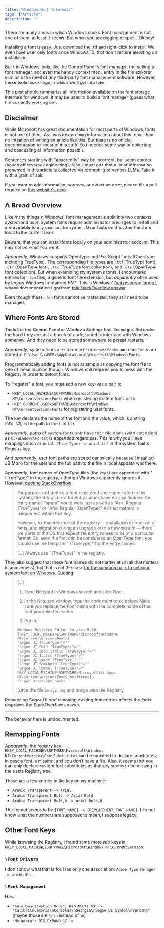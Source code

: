 ```yaml
---
title: "Windows Font Internals"
tags: ["Article"]
description: ""
---
```


There are many areas in which Windows sucks. Font management is not one of them, at least it seems. But when you are digging deeper... Oh boy!

Installing a font is easy. Just download the .ttf and right-click to install! We even have user only fonts since Windows 10, that don't require elevating on installation.

Built-in Windows tools, like the Control Panel's font manager, the setting's font manager, and even the handy context menu entry in the file explorer eliminate the need of any third-party font management software. However, these tools lack things in which we'll get into later.

This post should summarize all information available on the font storage internals for windows. It may be used to build a font manager (guess what I'm currently working on).

## Disclaimer

While Microsoft has great documentation for most parts of Windows, fonts is not one of them. As I was researching information about this topic I had no intention of writing an article like this. But there is no official documentation for most of this stuff. So I needed some way of collecting and concealing all information possible.

Sentences starting with "apparently" may be incorrect, but seem correct (based off reverse engineering). Also, I must add that a lot of information presented in this article is collected via prompting of various LLMs. Take it with a grain of salt.

If you want to add information, sources, or detect an error, please file a pull request on [this website's repo](https://github.com/Trombecher/trombecher.github.io).

## A Broad Overview

Like many things in Windows, font management is split into two contexts: _system_ and _user_. System fonts require administrator privileges to install and are available to any user on the system. User fonts on the other hand are local to the current user.

Beware, that you can install fonts locally on your administrator account. This may not be what you want.

_Apparently_, Windows supports OpenType and PostScript fonts (OpenType including TrueType). The corresponding file types are `.ttf` (TrueType font), `.otf` (OpenType font), `.ttc` (TrueType font collection), and `.otc` (OpenType font collection). But when examining my system's fonts, I encountered entries for `.fon` files, a generic font file extension, but _apparently_ often used by legacy Windows containing _FNT_. This is Windows' [_font resource format_](https://web.archive.org/web/20080115184921/http://support.microsoft.com/kb/65123), whose documentation I got from [this StackOverflow answer](https://stackoverflow.com/questions/27470295/where-i-can-find-fon-format-specification).

Even though these `.fon` fonts cannot be rasterized, they still need to be managed.

## Where Fonts Are Stored

Tools like the Control Panel or Windows Settings feel like magic. But under the hood they are just a bunch of code, tuned to interface with Windows _somehow_. And they need to be stored somewhere to persist restarts.

_Apparently_, system fonts are stored in `C:\Windows\Fonts` and user fonts are stored in `C:\Users\<USER>\AppData\Local\Microsoft\Windows\Fonts`.

Programmatically adding fonts is not as simple as copying the font file to one of these location though. Windows still requires you to mess with the Registry in order to detect fonts.

To "register" a font, you must add a new key-value pair to

* `HKEY_LOCAL_MACHINE\SOFTWARE\Microsoft\Windows NT\CurrentVersion\Fonts` when registering system fonts or to
* `HKEY_CURRENT_USER\SOFTWARE\Microsoft\Windows NT\CurrentVersion\Fonts` for registering user fonts.

The key declares the name of the font and the value, which is a string (`REG_SZ`), is the path to the font file.

_Apparently_, paths of system fonts only have their file name (with extension), as `C:\Windows\Fonts\` is appended regardless. This is why you'll see mappings such as `Arial (True Type) -> arial.ttf` in the system font's Registry key.

And _apparently_, user font paths are stored canonically because I installed JB Mono for the user and the full path to the file in local appdata was there.

_Apparently_, font names of OpenType files (the keys) are appended with " (TrueType)" in the registry, although Windows apparently ignores it. However, [quoting StackOverflow](https://stackoverflow.com/questions/61248375/opentype-fonts-in-the-windows-registry):

> For purposes of getting a font registered and enumerated in the system, the strings used for entry names have no significance. An entry named "spam" would work just as well as "Arial Regular (TrueType)" or "Arial Regular (OpenType)". All that matters is uniqueness within that key.
>
> However, for maintenance of the registry — installation or removal of fonts, and migration during an upgrade or to a new system — there are parts of the OS that expect the entry names to be of a particular format. So, even if a font can be considered an OpenType font, you should use the template " (TrueType)" for the entry names.
>
> [...] Always use "(TrueType)" in the registry.

They also suggest that these font names do not matter at all (all that matters is uniqueness), but that is not the case [for the common hack to set your system font on Windows](https://answers.microsoft.com/en-us/windows/forum/all/how-do-i-change-the-operating-system-font/632ad4e6-fea8-4403-a0e1-1978e99740ed). Quoting:

> [...]
> 
> 1. Type Notepad in Windows search and click Open.
> 
> 2. In the Notepad window, type the code mentioned below. Make sure you replace the Font name with the complete name of the font you selected earlier.
> 
> 3. Put in:
>
> ```
> Windows Registry Editor Version 5.00  
> [HKEY_LOCAL_MACHINE\SOFTWARE\Microsoft\Windows NT\CurrentVersion\Fonts]  
> "Segoe UI (TrueType)"=""  
> "Segoe UI Bold (TrueType)"=""  
> "Segoe UI Bold Italic (TrueType)"=""  
> "Segoe UI Italic (TrueType)"=""  
> "Segoe UI Light (TrueType)"=""  
> "Segoe UI Semibold (TrueType)"=""  
> "Segoe UI Symbol (TrueType)"=""  
> HKEY_LOCAL_MACHINE\SOFTWARE\Microsoft\Windows NT\CurrentVersion\FontSubstitutes]  
> "Segoe UI"="Font name"  
> ```
> 
> [save the file as `xyz.reg` and merge with the Registry]

Remapping Segoe UI _and_ removing existing font entries affects the fonts disproves the StackOverflow answer.

---

The behavior here is undocumented.

## Remapping Fonts

_Apparently_, the registry key `HKEY_LOCAL_MACHINE\SOFTWARE\Microsoft\Windows NT\CurrentVersion\FontSubstitutes` can be modified to declare substitutes; in case a font is missing, and you don't have a file. Also, it seems that you can only declare system font substitutes as that key seems to be missing in the users Registry tree.

These are a few entries in the key on my machine:

* `Arabic Transparent -> Arial`
* `Arabic Transparent Bold -> Arial Bold`
* `Arabic Transparent Bold,0 -> Arial Bold,0`

The format seems to be `[FONT_NAME] -> [REPLACEMENT_FONT_NAME]`. I do not know what the numbers are supposed to mean, I suppose legacy.

## Other Font Keys

While browsing the Registry, I found some more sub keys in `HKEY_LOCAL_MACHINE\SOFTWARE\Microsoft\Windows NT\CurrentVersion`:

### `\Font Drivers`

I don't know what that is for. Has only one association: `Adobe Type Manager -> atmfd.dll`.

### `\Font Management`

Has:

* `"Auto Deactivation Mode": REG_MULTI_SZ -> "Calibri\nCambria\nConsolas\nGeorgia\nSegoe UI Symbol\nVerdana"` (maybe those are `\r\n` instead of `\n`)
* `"Metadata": REG_EXPAND_SZ -> `